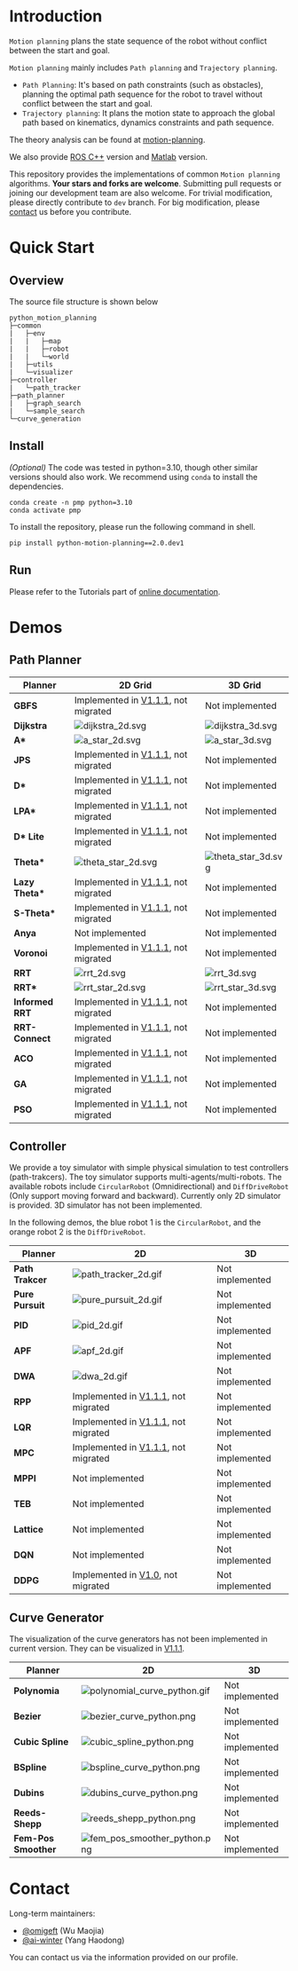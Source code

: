 
# Introduction

`Motion planning` plans the state sequence of the robot without conflict between the start and goal. 

`Motion planning` mainly includes `Path planning` and `Trajectory planning`.

* `Path Planning`: It's based on path constraints (such as obstacles), planning the optimal path sequence for the robot to travel without conflict between the start and goal.
* `Trajectory planning`: It plans the motion state to approach the global path based on kinematics, dynamics constraints and path sequence.

The theory analysis can be found at [motion-planning](https://blog.csdn.net/frigidwinter/category_11410243.html).

We also provide [ROS C++](https://github.com/ai-winter/ros_motion_planning) version and [Matlab](https://github.com/ai-winter/matlab_motion_planning) version.

This repository provides the implementations of common `Motion planning` algorithms. **Your stars and forks are welcome**. Submitting pull requests or joining our development team are also welcome. For trivial modification, please directly contribute to `dev` branch. For big modification, please [contact](#contact) us before you contribute.

# Quick Start

## Overview
The source file structure is shown below

```
python_motion_planning
├─common
|   ├─env
|   |   ├─map
|   |   ├─robot
|   |   └─world
|   ├─utils
|   └─visualizer
├─controller
|   └─path_tracker
├─path_planner
|   ├─graph_search
|   └─sample_search
└─curve_generation
```

## Install
*(Optional)* The code was tested in python=3.10, though other similar versions should also work. We recommend using `conda` to install the dependencies.

```shell
conda create -n pmp python=3.10
conda activate pmp
```

To install the repository, please run the following command in shell.

```shell
pip install python-motion-planning==2.0.dev1
```

## Run

Please refer to the Tutorials part of [online documentation](https://ai-winter.github.io/python_motion_planning/).

# Demos
## Path Planner

|Planner|2D Grid|3D Grid
|-------|-------|-------
**GBFS**|Implemented in [V1.1.1](https://github.com/ai-winter/python_motion_planning/tree/v1.1.1), not migrated|Not implemented
**Dijkstra**|![dijkstra_2d.svg](assets/dijkstra_2d.svg)|![dijkstra_3d.svg](assets/dijkstra_3d.svg)
**A\***|![a_star_2d.svg](assets/a_star_2d.svg)|![a_star_3d.svg](assets/a_star_3d.svg)
**JPS**|Implemented in [V1.1.1](https://github.com/ai-winter/python_motion_planning/tree/v1.1.1), not migrated|Not implemented
**D\***|Implemented in [V1.1.1](https://github.com/ai-winter/python_motion_planning/tree/v1.1.1), not migrated|Not implemented
**LPA\***|Implemented in [V1.1.1](https://github.com/ai-winter/python_motion_planning/tree/v1.1.1), not migrated|Not implemented
**D\* Lite**|Implemented in [V1.1.1](https://github.com/ai-winter/python_motion_planning/tree/v1.1.1), not migrated|Not implemented
**Theta\***|![theta_star_2d.svg](assets/theta_star_2d.svg)|![theta_star_3d.svg](assets/theta_star_3d.svg)
**Lazy Theta\***|Implemented in [V1.1.1](https://github.com/ai-winter/python_motion_planning/tree/v1.1.1), not migrated|Not implemented
**S-Theta\***|Implemented in [V1.1.1](https://github.com/ai-winter/python_motion_planning/tree/v1.1.1), not migrated|Not implemented
**Anya**|Not implemented|Not implemented
**Voronoi**|Implemented in [V1.1.1](https://github.com/ai-winter/python_motion_planning/tree/v1.1.1), not migrated|Not implemented
**RRT**|![rrt_2d.svg](assets/rrt_2d.svg)|![rrt_3d.svg](assets/rrt_3d.svg)
**RRT\***|![rrt_star_2d.svg](assets/rrt_star_2d.svg)|![rrt_star_3d.svg](assets/rrt_star_3d.svg)
**Informed RRT**|Implemented in [V1.1.1](https://github.com/ai-winter/python_motion_planning/tree/v1.1.1), not migrated|Not implemented
**RRT-Connect**|Implemented in [V1.1.1](https://github.com/ai-winter/python_motion_planning/tree/v1.1.1), not migrated|Not implemented
| **ACO** |Implemented in [V1.1.1](https://github.com/ai-winter/python_motion_planning/tree/v1.1.1), not migrated|Not implemented
| **GA**  |Implemented in [V1.1.1](https://github.com/ai-winter/python_motion_planning/tree/v1.1.1), not migrated|Not implemented
| **PSO**  |Implemented in [V1.1.1](https://github.com/ai-winter/python_motion_planning/tree/v1.1.1), not migrated|Not implemented


## Controller

We provide a toy simulator with simple physical simulation to test controllers (path-trakcers). The toy simulator supports multi-agents/multi-robots. The available robots include `CircularRobot` (Omnidirectional) and `DiffDriveRobot` (Only support moving forward and backward). Currently only 2D simulator is provided. 3D simulator has not been implemented.

In the following demos, the blue robot 1 is the `CircularRobot`, and the orange robot 2 is the `DiffDriveRobot`.

|Planner|2D|3D
|-------|-------|-------
|**Path Trakcer**|![path_tracker_2d.gif](assets/path_tracker_2d.gif)|Not implemented
| **Pure Pursuit**     |![pure_pursuit_2d.gif](assets/pure_pursuit_2d.gif)|Not implemented
| **PID**     |![pid_2d.gif](assets/pid_2d.gif)|Not implemented
| **APF**     |![apf_2d.gif](assets/apf_2d.gif)|Not implemented
| **DWA**     |![dwa_2d.gif](assets/dwa_2d.gif)|Not implemented
| **RPP**     |Implemented in [V1.1.1](https://github.com/ai-winter/python_motion_planning/tree/v1.1.1), not migrated|Not implemented
| **LQR**     |Implemented in [V1.1.1](https://github.com/ai-winter/python_motion_planning/tree/v1.1.1), not migrated|Not implemented
| **MPC**     |Implemented in [V1.1.1](https://github.com/ai-winter/python_motion_planning/tree/v1.1.1), not migrated|Not implemented
| **MPPI**    |Not implemented|Not implemented
| **TEB**     |Not implemented|Not implemented
| **Lattice** |Not implemented|Not implemented
| **DQN**    |Not implemented|Not implemented
| **DDPG**    |Implemented in [V1.0](https://github.com/ai-winter/python_motion_planning/tree/v1.0), not migrated|Not implemented

## Curve Generator

The visualization of the curve generators has not been implemented in current version. They can be visualized in [V1.1.1](https://github.com/ai-winter/python_motion_planning/tree/v1.1.1).

| Planner |2D|3D|
| ------- | -------------------------------------------------------- | -------------------------------------------------------- 
| **Polynomia** | ![polynomial_curve_python.gif](assets/polynomial_curve_python.gif)|Not implemented
| **Bezier** |![bezier_curve_python.png](assets/bezier_curve_python.png)|Not implemented
| **Cubic Spline** |![cubic_spline_python.png](assets/cubic_spline_python.png)|Not implemented
| **BSpline** |![bspline_curve_python.png](assets/bspline_curve_python.png)|Not implemented
| **Dubins** |![dubins_curve_python.png](assets/dubins_curve_python.png)|Not implemented
| **Reeds-Shepp** |![reeds_shepp_python.png](assets/reeds_shepp_python.gif)|Not implemented
| **Fem-Pos Smoother** |![fem_pos_smoother_python.png](assets/fem_pos_smoother_python.png)|Not implemented

# Contact

Long-term maintainers:

* [@omigeft](https://github.com/omigeft) (Wu Maojia)
* [@ai-winter](https://github.com/ai-winter) (Yang Haodong)

You can contact us via the information provided on our profile.
